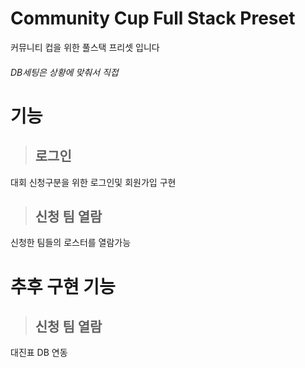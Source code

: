 # Community Cup Full Stack Preset
커뮤니티 컵을 위한 풀스택 프리셋 입니다
###### DB세팅은 상황에 맞춰서 직접

# 기능
> ## 로그인
대회 신청구분을 위한 로그인및 회원가입 구현
> ## 신청 팀 열람 
신청한 팀들의 로스터를 열람가능

# 추후 구현 기능
> ## 신청 팀 열람 
대진표 DB 연동
